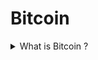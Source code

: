 # Bitcoin


<details>
<summary> What is Bitcoin ? </summary>
<br/>

Bitcoin is a decentralized digital currency and blockchain is a technology that underlies Bitcoin which enables the transfer of a digital asset securely over the Internet. 
  
---
</details>
